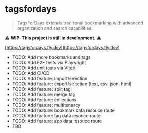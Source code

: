 # tagsfordays

> TagsForDays extends traditional bookmarking with advanced organization and search capabilities.

⚠️ **WIP: This project is still in development.** ⚠️

[https://tagsfordays.fly.dev](https://tagsfordays.fly.dev)

- TODO: Add more bookmarks and tags
- TODO: Add E2E tests via Playwright
- TODO: Add unit tests via Vitest
- TODO: Add CI/CD
- TODO: Add feature: import/selection
- TODO: Add feature: export/selection (text, csv, json, html)
- TODO: Add feature: split tag
- TODO: Add feature: merge tag
- TODO: Add feature: collections
- TODO: Add feature: multitenancy
- TODO: Add feature: bookmark data resouce route
- TODO: Add feature: tag data resouce route
- TODO: Add feature: app data resouce route
- TBD
